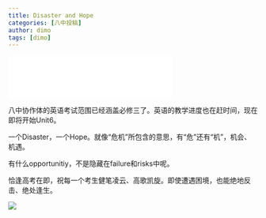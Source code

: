 ```yaml
---
title: Disaster and Hope
categories: [八中投稿]
author: dimo
tags: [dimo]
---
```


<iframe frameborder="no" border="0" marginwidth="0" marginheight="0" width=330 height=86 src="//music.163.com/outchain/player?type=2&id=347597&auto=0&height=66"></iframe>

八中协作体的英语考试范围已经涵盖必修三了。英语的教学进度也在赶时间，现在即将开始Unit6。

一个Disaster，一个Hope。就像“危机”所包含的意思，有“危”还有“机”，机会、机遇。

有什么opportunitiy，不是隐藏在failure和risks中呢。

恰逢高考在即，祝每一个考生健笔凌云、高歌凯旋。即使遭遇困境，也能绝地反击、绝处逢生。

![](https://img.urlnode.com/file/0af4643273edcd7989029.jpg)